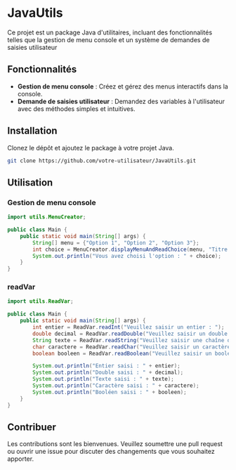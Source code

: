 # JavaUtils

Ce projet est un package Java d'utilitaires, incluant des fonctionnalités telles que la gestion de menu console et un système de demandes de saisies utilisateur

## Fonctionnalités

- **Gestion de menu console** : Créez et gérez des menus interactifs dans la console.
- **Demande de saisies utilisateur** : Demandez des variables à l'utilisateur avec des méthodes simples et intuitives.

## Installation

Clonez le dépôt et ajoutez le package à votre projet Java.

```bash
git clone https://github.com/votre-utilisateur/JavaUtils.git
```

## Utilisation

### Gestion de menu console

```java
import utils.MenuCreator;

public class Main {
    public static void main(String[] args) {
        String[] menu = {"Option 1", "Option 2", "Option 3"};
        int choice = MenuCreator.displayMenuAndReadChoice(menu, "Titre du Menu");
        System.out.println("Vous avez choisi l'option : " + choice);
    }
}
```

### readVar

```java
import utils.ReadVar;

public class Main {
    public static void main(String[] args) {
        int entier = ReadVar.readInt("Veuillez saisir un entier : ");
        double decimal = ReadVar.readDouble("Veuillez saisir un double : ");
        String texte = ReadVar.readString("Veuillez saisir une chaîne de caractères : ");
        char caractere = ReadVar.readChar("Veuillez saisir un caractère : ");
        boolean booleen = ReadVar.readBoolean("Veuillez saisir un booléen (y/n) : ");

        System.out.println("Entier saisi : " + entier);
        System.out.println("Double saisi : " + decimal);
        System.out.println("Texte saisi : " + texte);
        System.out.println("Caractère saisi : " + caractere);
        System.out.println("Booléen saisi : " + booleen);
    }
}
```

## Contribuer

Les contributions sont les bienvenues. Veuillez soumettre une pull request ou ouvrir une issue pour discuter des changements que vous souhaitez apporter.